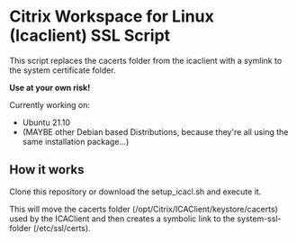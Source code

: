 # Citrix Workspace for Linux (Icaclient) SSL Script 

This script replaces the cacerts folder from the icaclient with a symlink to the system certificate folder.

**Use at your own risk!**

Currently working on:

- Ubuntu 21.10
- (MAYBE other Debian based Distributions, because they're all using the same installation package...)

## How it works

Clone this repository or download the setup_icacl.sh and execute it.

This will move the cacerts folder (/opt/Citrix/ICAClient/keystore/cacerts) used by the ICAClient and then creates a symbolic link to the system-ssl-folder (/etc/ssl/certs).
